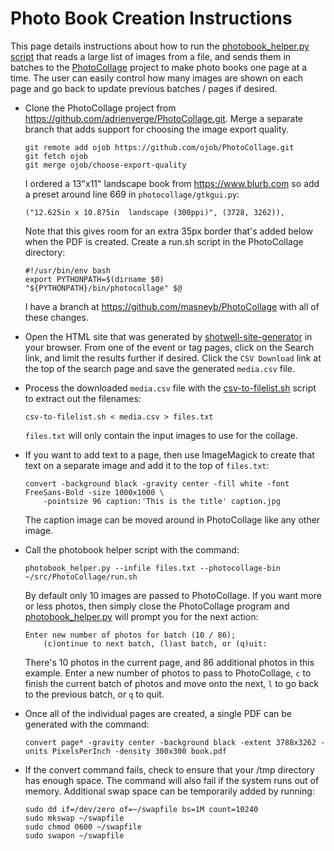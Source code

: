 # Photo Book Creation Instructions

This page details instructions about how to run the
[photobook_helper.py script](photobook_helper.py) that reads a large list of images from a file,
and sends them in batches to the
[PhotoCollage](https://github.com/adrienverge/PhotoCollage.git) project to make photo books one
page at a time. The user can easily control how many images are shown on each page and go back
to update previous batches / pages if desired.

- Clone the PhotoCollage project from <https://github.com/adrienverge/PhotoCollage.git>. Merge
  a separate branch that adds support for choosing the image export quality.

      git remote add ojob https://github.com/ojob/PhotoCollage.git
      git fetch ojob
      git merge ojob/choose-export-quality

  I ordered a 13"x11" landscape book from <https://www.blurb.com> so add a preset around line 669
  in `photocollage/gtkgui.py`:

      ("12.625in x 10.875in  landscape (300ppi)", (3728, 3262)),

  Note that this gives room for an extra 35px border that's added below when the PDF is created.
  Create a run.sh script in the PhotoCollage directory:

      #!/usr/bin/env bash
      export PYTHONPATH=$(dirname $0)
      "${PYTHONPATH}/bin/photocollage" $@

  I have a branch at <https://github.com/masneyb/PhotoCollage> with all of these changes.

- Open the HTML site that was generated by
  [shotwell-site-generator](https://github.com/masneyb/shotwell-site-generator) in your browser.
  From one of the event or tag pages, click on the Search link, and limit the results further
  if desired. Click the `CSV Download` link at the top of the search page and save the generated
  `media.csv` file.

- Process the downloaded `media.csv` file with the [csv-to-filelist.sh](csv-to-filelist.sh) script
  to extract out the filenames:

      csv-to-filelist.sh < media.csv > files.txt

  `files.txt` will only contain the input images to use for the collage.

- If you want to add text to a page, then use ImageMagick to create that text on a separate image
  and add it to the top of `files.txt`:

      convert -background black -gravity center -fill white -font FreeSans-Bold -size 1000x1000 \
          -pointsize 96 caption:'This is the title' caption.jpg

  The caption image can be moved around in PhotoCollage like any other image.

- Call the photobook helper script with the command:

      photobook_helper.py --infile files.txt --photocollage-bin ~/src/PhotoCollage/run.sh

  By default only 10 images are passed to PhotoCollage. If you want more or less photos, then
  simply close the PhotoCollage program and [photobook_helper.py](photobook_helper.py) will
  prompt you for the next action:

      Enter new number of photos for batch (10 / 86);
          (c)ontinue to next batch, (l)ast batch, or (q)uit: 

  There's 10 photos in the current page, and 86 additional photos in this example. Enter a new
  number of photos to pass to PhotoCollage, `c` to finish the current batch of photos and move
  onto the next, `l` to go back to the previous batch, or `q` to quit.

- Once all of the individual pages are created, a single PDF can be generated with the command:

      convert page* -gravity center -background black -extent 3788x3262 -units PixelsPerInch -density 300x300 book.pdf

- If the convert command fails, check to ensure that your /tmp directory has enough space. The
  command will also fail if the system runs out of memory. Additional swap space can be temporarily
  added by running:

      sudo dd if=/dev/zero of=~/swapfile bs=1M count=10240
      sudo mkswap ~/swapfile
      sudo chmod 0600 ~/swapfile
      sudo swapon ~/swapfile
